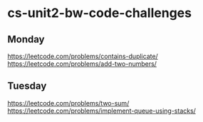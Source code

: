 # cs-unit2-bw-code-challenges

## Monday
https://leetcode.com/problems/contains-duplicate/
https://leetcode.com/problems/add-two-numbers/

## Tuesday
https://leetcode.com/problems/two-sum/
https://leetcode.com/problems/implement-queue-using-stacks/
